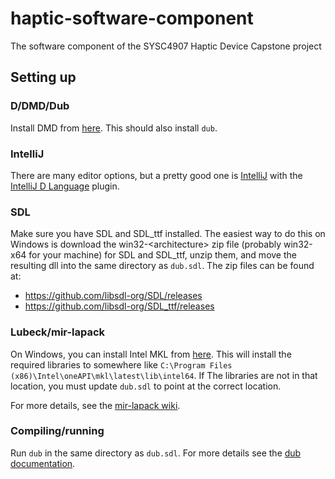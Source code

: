 # haptic-software-component
The software component of the SYSC4907 Haptic Device Capstone project

## Setting up

### D/DMD/Dub

Install DMD from [here](https://dlang.org/download.html#dmd). This should also
install `dub`.

### IntelliJ

There are many editor options, but a pretty good one is
[IntelliJ](https://www.jetbrains.com/idea/) with the [IntelliJ D
Language](https://intellij-dlanguage.github.io/) plugin.

### SDL

Make sure you have SDL and SDL\_ttf installed. The easiest way to do this on
Windows is download the win32-\<architecture\> zip file (probably win32-x64 for
your machine) for SDL and SDL\_ttf, unzip them, and move the resulting dll into
the same directory as `dub.sdl`. The zip files can be found at:

* https://github.com/libsdl-org/SDL/releases
* https://github.com/libsdl-org/SDL_ttf/releases

### Lubeck/mir-lapack

On Windows, you can install Intel MKL from
[here](https://www.intel.com/content/www/us/en/developer/tools/oneapi/onemkl.html). This
will install the required libraries to somewhere like `C:\Program Files
(x86)\Intel\oneAPI\mkl\latest\lib\intel64`. If The libraries are not in that
location, you must update `dub.sdl` to point at the correct location.

For more details, see the [mir-lapack
wiki](https://github.com/libmir/mir-lapack/wiki/Link-with-CBLAS-&-LAPACK).

### Compiling/running

Run `dub` in the same directory as `dub.sdl`. For more details see the [dub
documentation](https://dub.pm/commandline.html).
